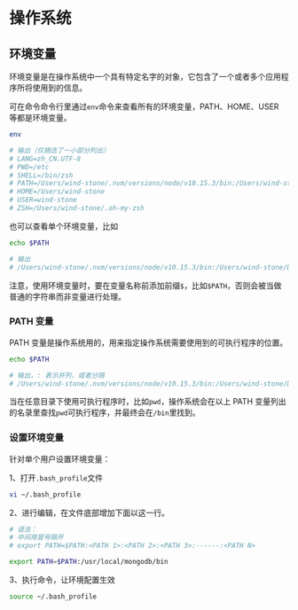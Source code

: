 # 操作系统

## 环境变量

环境变量是在操作系统中一个具有特定名字的对象，它包含了一个或者多个应用程序所将使用到的信息。

可在命令命令行里通过`env`命令来查看所有的环境变量，PATH、HOME、USER 等都是环境变量。

```sh
env

# 输出（仅摘选了一小部分列出）
# LANG=zh_CN.UTF-8
# PWD=/etc
# SHELL=/bin/zsh
# PATH=/Users/wind-stone/.nvm/versions/node/v10.15.3/bin:/Users/wind-stone/Documents/google-cloud-sdk/bin:/usr/local/bin:/usr/bin:/bin:/usr/sbin:/sbin:/opt/X11/bin
# HOME=/Users/wind-stone
# USER=wind-stone
# ZSH=/Users/wind-stone/.oh-my-zsh
```

也可以查看单个环境变量，比如

```sh
echo $PATH

# 输出
# /Users/wind-stone/.nvm/versions/node/v10.15.3/bin:/Users/wind-stone/Documents/google-cloud-sdk/bin:/usr/local/bin:/usr/bin:/bin:/usr/sbin:/sbin:/opt/X11/bin
```

注意，使用环境变量时，要在变量名称前添加前缀`$`，比如`$PATH`，否则会被当做普通的字符串而非变量进行处理。

### PATH 变量

PATH 变量是操作系统用的，用来指定操作系统需要使用到的可执行程序的位置。

```sh
echo $PATH

# 输出，: 表示并列，或者分隔
# /Users/wind-stone/.nvm/versions/node/v10.15.3/bin:/Users/wind-stone/Documents/google-cloud-sdk/bin:/usr/local/bin:/usr/bin:/bin:/usr/sbin:/sbin:/opt/X11/bin
```

当在任意目录下使用可执行程序时，比如`pwd`，操作系统会在以上 PATH 变量列出的名录里查找`pwd`可执行程序，并最终会在`/bin`里找到。

### 设置环境变量

针对单个用户设置环境变量：

1、打开`.bash_profile`文件

```sh
vi ~/.bash_profile
```

2、进行编辑，在文件底部增加下面以这一行。

```sh
# 语法：
# 中间用冒号隔开
# export PATH=$PATH:<PATH 1>:<PATH 2>:<PATH 3>:------:<PATH N>

export PATH=$PATH:/usr/local/mongodb/bin
```

3、执行命令，让环境配置生效

```sh
source ~/.bash_profile
```
